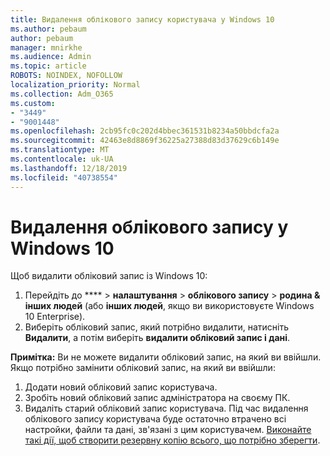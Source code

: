 ```yaml
---
title: Видалення облікового запису користувача у Windows 10
ms.author: pebaum
author: pebaum
manager: mnirkhe
ms.audience: Admin
ms.topic: article
ROBOTS: NOINDEX, NOFOLLOW
localization_priority: Normal
ms.collection: Adm_O365
ms.custom:
- "3449"
- "9001448"
ms.openlocfilehash: 2cb95fc0c202d4bbec361531b8234a50bbdcfa2a
ms.sourcegitcommit: 42463e8d8869f36225a27388d83d37629c6b149e
ms.translationtype: MT
ms.contentlocale: uk-UA
ms.lasthandoff: 12/18/2019
ms.locfileid: "40738554"
---
```

# <a name="remove-an-account-in-windows-10"></a>Видалення облікового запису у Windows 10

Щоб видалити обліковий запис із Windows 10:

1. Перейдіть до **** > **налаштування** > **облікового запису** > **родина & інших людей** (або **інших людей**, якщо ви використовуєте Windows 10 Enterprise).
2. Виберіть обліковий запис, який потрібно видалити, натисніть **Видалити**, а потім виберіть **видалити обліковий запис і дані**.
 
**Примітка:** Ви не можете видалити обліковий запис, на який ви ввійшли.  Якщо потрібно замінити обліковий запис, на який ви ввійшли:

1. Додати новий обліковий запис користувача.
2. Зробіть новий обліковий запис адміністратора на своєму ПК.
3. Видаліть старий обліковий запис користувача. Під час видалення облікового запису користувача буде остаточно втрачено всі настройки, файли та дані, зв'язані з цим користувачем. [Виконайте такі дії, щоб створити резервну копію всього, що потрібно зберегти](https://support.microsoft.com/help/4027408/windows-10-backup-and-restore).